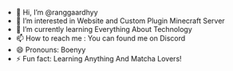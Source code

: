 - 👋 Hi, I’m @ranggaardhyy
- 👀 I’m interested in Website and Custom Plugin Minecraft Server
- 🌱 I’m currently learning Everything About Technology
- 📫 How to reach me : You can found me on Discord 
- 😄 Pronouns: Boenyy
- ⚡ Fun fact: Learning Anything And Matcha Lovers!

<!---
ranggaardhyy/ranggaardhyy is a ✨ special ✨ repository because its `README.md` (this file) appears on your GitHub profile.
You can click the Preview link to take a look at your changes.
--->

